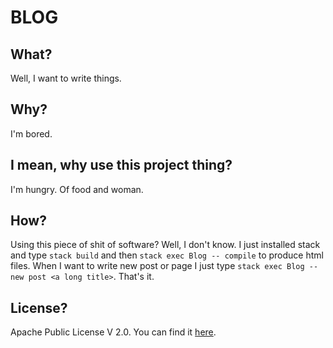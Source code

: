 # BLOG

## What?
Well, I want to write things.

## Why?
I'm bored.

## I mean, why use this project thing?
I'm hungry. Of food and woman.

## How?
Using this piece of shit of software? Well, I don't know.
I just installed stack and type `stack build` and then `stack exec Blog -- compile` to produce html files.
When I want to write new post or page I just type `stack exec Blog -- new post <a long title>`.
That's it.

## License?
Apache Public License V 2.0. You can find it [here](https://www.apache.org/licenses/LICENSE-2.0.html).
